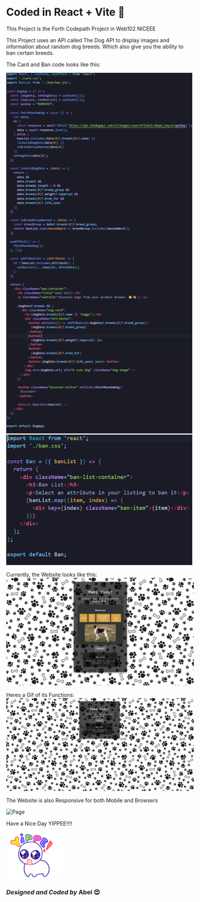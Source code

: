 # Coded in React + Vite 🤩

This Project is the Forth Codepath Project in Web102 NICEEE

This Project uses an API called The Dog API to display images and information about random dog breeds. Which also give you the ability to ban certain breeds.

The Card and Ban code looks like this:

<img src="https://github.com/abledaniel/Web102Project4/blob/master/src/assets/card.png" width="500">
<img src="https://github.com/abledaniel/Web102Project4/blob/master/src/assets/ban.png" width="500">

Currently, the Website looks like this:
![Page](https://github.com/abledaniel/Web102Project4/blob/master/src/assets/web.png)


Heres a Gif of its Functions:                                                                                               
![Page](https://github.com/abledaniel/Web102Project4/blob/master/src/assets/veni1.gif)

The Website is also Responsive for both Mobile and Browsers

![Page](https://github.com/abledaniel/Web102Project4/blob/master/src/assets/veni2.gif)


Have a Nice Day YIPPEE!!!!

<img src="https://github.com/abledaniel/Web102Project3/blob/master/src/assets/yippee.gif" width="150">


 
                               
### *Designed and Coded by* **Abel 😍**
